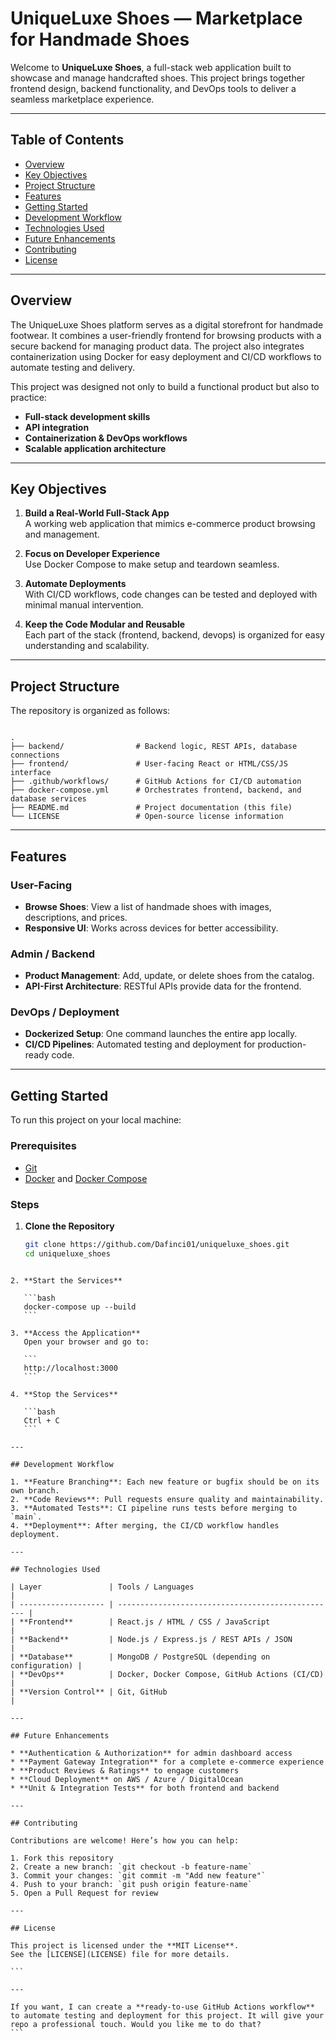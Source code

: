 
# UniqueLuxe Shoes — Marketplace for Handmade Shoes

Welcome to **UniqueLuxe Shoes**, a full-stack web application built to showcase and manage handcrafted shoes. This project brings together frontend design, backend functionality, and DevOps tools to deliver a seamless marketplace experience.

---

## Table of Contents
- [Overview](#overview)  
- [Key Objectives](#key-objectives)  
- [Project Structure](#project-structure)  
- [Features](#features)  
- [Getting Started](#getting-started)  
- [Development Workflow](#development-workflow)  
- [Technologies Used](#technologies-used)  
- [Future Enhancements](#future-enhancements)  
- [Contributing](#contributing)  
- [License](#license)

---

## Overview
The UniqueLuxe Shoes platform serves as a digital storefront for handmade footwear. It combines a user-friendly frontend for browsing products with a secure backend for managing product data. The project also integrates containerization using Docker for easy deployment and CI/CD workflows to automate testing and delivery.

This project was designed not only to build a functional product but also to practice:
- **Full-stack development skills**
- **API integration**
- **Containerization & DevOps workflows**
- **Scalable application architecture**

---

## Key Objectives
1. **Build a Real-World Full-Stack App**  
   A working web application that mimics e-commerce product browsing and management.

2. **Focus on Developer Experience**  
   Use Docker Compose to make setup and teardown seamless.

3. **Automate Deployments**  
   With CI/CD workflows, code changes can be tested and deployed with minimal manual intervention.

4. **Keep the Code Modular and Reusable**  
   Each part of the stack (frontend, backend, devops) is organized for easy understanding and scalability.

---

## Project Structure
The repository is organized as follows:

```

.
├── backend/                # Backend logic, REST APIs, database connections
├── frontend/               # User-facing React or HTML/CSS/JS interface
├── .github/workflows/      # GitHub Actions for CI/CD automation
├── docker-compose.yml      # Orchestrates frontend, backend, and database services
├── README.md               # Project documentation (this file)
└── LICENSE                 # Open-source license information

````

---

## Features
### User-Facing
- **Browse Shoes**: View a list of handmade shoes with images, descriptions, and prices.  
- **Responsive UI**: Works across devices for better accessibility.

### Admin / Backend
- **Product Management**: Add, update, or delete shoes from the catalog.
- **API-First Architecture**: RESTful APIs provide data for the frontend.

### DevOps / Deployment
- **Dockerized Setup**: One command launches the entire app locally.
- **CI/CD Pipelines**: Automated testing and deployment for production-ready code.

---

## Getting Started
To run this project on your local machine:

### Prerequisites
- [Git](https://git-scm.com/)  
- [Docker](https://www.docker.com/) and [Docker Compose](https://docs.docker.com/compose/)

### Steps
1. **Clone the Repository**
   ```bash
   git clone https://github.com/Dafinci01/uniqueluxe_shoes.git
   cd uniqueluxe_shoes
````

2. **Start the Services**

   ```bash
   docker-compose up --build
   ```

3. **Access the Application**
   Open your browser and go to:

   ```
   http://localhost:3000
   ```

4. **Stop the Services**

   ```bash
   Ctrl + C
   ```

---

## Development Workflow

1. **Feature Branching**: Each new feature or bugfix should be on its own branch.
2. **Code Reviews**: Pull requests ensure quality and maintainability.
3. **Automated Tests**: CI pipeline runs tests before merging to `main`.
4. **Deployment**: After merging, the CI/CD workflow handles deployment.

---

## Technologies Used

| Layer               | Tools / Languages                                 |
| ------------------- | ------------------------------------------------- |
| **Frontend**        | React.js / HTML / CSS / JavaScript                |
| **Backend**         | Node.js / Express.js / REST APIs / JSON           |
| **Database**        | MongoDB / PostgreSQL (depending on configuration) |
| **DevOps**          | Docker, Docker Compose, GitHub Actions (CI/CD)    |
| **Version Control** | Git, GitHub                                       |

---

## Future Enhancements

* **Authentication & Authorization** for admin dashboard access
* **Payment Gateway Integration** for a complete e-commerce experience
* **Product Reviews & Ratings** to engage customers
* **Cloud Deployment** on AWS / Azure / DigitalOcean
* **Unit & Integration Tests** for both frontend and backend

---

## Contributing

Contributions are welcome! Here’s how you can help:

1. Fork this repository
2. Create a new branch: `git checkout -b feature-name`
3. Commit your changes: `git commit -m "Add new feature"`
4. Push to your branch: `git push origin feature-name`
5. Open a Pull Request for review

---

## License

This project is licensed under the **MIT License**.
See the [LICENSE](LICENSE) file for more details.

```

---

If you want, I can create a **ready-to-use GitHub Actions workflow** to automate testing and deployment for this project. It will give your repo a professional touch. Would you like me to do that?
```
